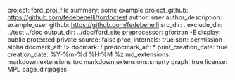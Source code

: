 project: ford_proj_file
summary: some example
project_github: https://github.com/fedebenelli/fordoctest
author: user
author_description: example_user
github: https://github.com/fedebenelli
src_dir: .
exclude_dir: ../test ../doc
output_dir: ../doc/ford_site
preprocessor: gfortran -E
display: public
         protected
         private
source: false
proc_internals: true
sort: permission-alpha
docmark_alt: !>
docmark: !
predocmark_alt: *
print_creation_date: true
creation_date: %Y-%m-%d %H:%M %z
md_extensions: markdown.extensions.toc
               markdown.extensions.smarty
graph: true
license: MPL
page_dir:pages
